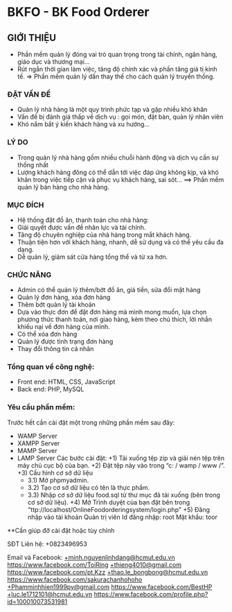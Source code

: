 
# BKFO - BK Food Orderer
## GIỚI THIỆU
- Phần mềm quản lý đóng vai trò
quan trọng trong tài chính, ngân
hàng, giáo dục và thương mại…
- Rút ngắn thời gian làm việc, tăng
độ chính xác và phần tăng giá tị
kinh tế.
=> Phần mềm quản lý dần thay
thế cho cách quản lý truyền thống.
### ĐẶT VẤN ĐỀ
- Quản lý nhà hàng là một quy
trình phức tạp và gặp nhiều khó
khăn
- Vấn đề bị đánh giá thấp về dịch
vụ : gọi món, đặt bàn, quản lý
nhân viên
- Khó nắm bắt ý kiến khách hàng
và xu hướng…
### LÝ DO
- Trong quản lý nhà hàng gồm
nhiều chuỗi hành động và dịch vụ
cần sự thống nhất
- Lượng khách hàng đông có thể
dẫn tới việc đáp ứng không kịp,
và khó khăn trong việc tiếp cận và
phục vụ khách hàng, sai sót…
==> Phần mềm quản lý bán hàng
cho nhà hàng.

### MỤC ĐÍCH
- Hệ thống đặt đồ ăn, thanh toán cho nhà hàng:
- Giải quyết được vấn đề nhân lực và tài chính.
- Tăng độ chuyên nghiệp của nhà hàng trong mắt khách hàng.
- Thuận tiện hơn với khách hàng, nhanh, dễ sử dụng và có thể yêu cầu đa
dạng.
- Dễ quản lý, giám sát cửa hàng tổng thể và từ xa hơn.

### CHỨC NĂNG
- Admin có thể quản lý thêm/bớt đồ ăn, giá tiền, sửa đổi mặt hàng
- Quản lý đơn hàng, xóa đơn hàng
- Thêm bớt quản lý tài khoản
- Dựa vào thực đơn để đặt đơn hàng mà mình mong muốn, lựa chọn phương thức thanh toán, nơi giao hàng, kèm theo chú thích, lời nhắn khiếu nại về đơn hàng của mình.
- Có thể xóa đơn hàng
- Quản lý được tình trạng đơn hàng
- Thay đổi thông tin cá nhân
### Tổng quan về công nghệ:
- Front end: HTML, CSS, JavaScript
- Back end: PHP, MySQL
### Yêu cầu phần mềm:
Trước hết cần cài đặt một trong những phần mềm sau đây: 
- WAMP Server
- XAMPP Server
- MAMP Server
- LAMP Server
Các bước cài đặt:
+1) Tải xuống tệp zip và giải nén tệp trên máy chủ cục bộ của bạn. 
+2) Đặt tệp này vào trong “c: / wamp / www /”. 
+3) Cấu hình cơ sở dữ liệu
    +  3.1) Mở phpmyadmin.
    +  3.2) Tạo cơ sở dữ liệu có tên là thực phẩm.
    +  3.3) Nhập cơ sở dữ liệu food.sql từ thư mục đã tải xuống (bên trong cơ sở dữ liệu).
+4) Mở Trình duyệt của bạn đặt bên trong "ttp://localhost/OnlineFoodorderingsystem/login.php"
+5) Đăng nhập vào tài khoản Quản trị viên
Id đăng nhập: root
Mật khẩu: toor

**Cần giúp đỡ cài đặt hoặc tùy chỉnh

SĐT Liên hệ: 
+0823496953

Email và Facebook:
+minh.nguyenlinhdang@hcmut.edu.vn	https://www.facebook.com/ToiRing
+thieng4010@gmail.com	https://www.facebook.com/pt.Kzz
+thao.le_bongbong@hcmut.edu.vn	https://www.facebook.com/sakurachanhohoho
+Phamminhhien1999py@gmail.com	https://www.facebook.com/BestHP
+luc.le1712101@hcmut.edu.vn	https://www.facebook.com/profile.php?id=100010073531981

